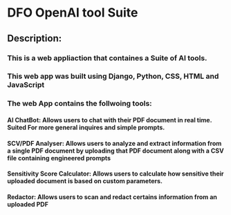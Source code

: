 # DFO OpenAI tool Suite
## Description:
### This is a web appliaction that containes a Suite of AI tools. 
### This web app was built using Django, Python, CSS, HTML and JavaScript
### The web App contains the follwoing tools:
#### AI ChatBot: Allows users to chat with their PDF document in real time. Suited For more general inquires and simple prompts. ​
#### SCV/PDF Analyser: Allows users to analyze and extract information from a single PDF document by uploading that PDF document along with a CSV file containing engineered prompts​
#### Sensitivity Score Calculator: Allows users to calculate how sensitive their uploaded document is based on custom parameters. 
#### Redactor: Allows users to scan and redact certains information from an uploaded PDF
